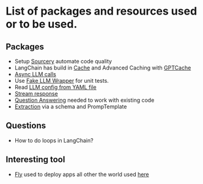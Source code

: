 # List of packages and resources used or to be used.

## Packages

- Setup [Sourcery](https://docs.sourcery.ai/Guides/Code-Reviews/) automate code quality
- LangChain has build in [Cache](https://python.langchain.com/en/latest/modules/models/llms/examples/llm_caching.html) and Advanced Caching with [GPTCache](https://github.com/zilliztech/GPTCache)
- [Async LLM calls](https://python.langchain.com/en/latest/modules/models/llms/examples/async_llm.html)
- Use [Fake LLM Wrapper](https://python.langchain.com/en/latest/modules/models/llms/examples/fake_llm.html) for unit tests.
- Read [LLM config from YAML file](https://python.langchain.com/en/latest/modules/models/llms/examples/llm_serialization.html)
- [Stream response](https://python.langchain.com/en/latest/modules/models/llms/examples/streaming_llm.html)
- [Question Answering](https://docs.langchain.com/docs/use-cases/qa-docs) needed to work with existing code
- [Extraction](https://docs.langchain.com/docs/use-cases/extraction) via a schema and PrompTemplate

## Questions
- How to do loops in LangChain?


## Interesting tool
- [Fly](https://fly.io/) used to deploy apps all other the world used [here](https://github.com/sullivan-sean/chat-langchainjs)
